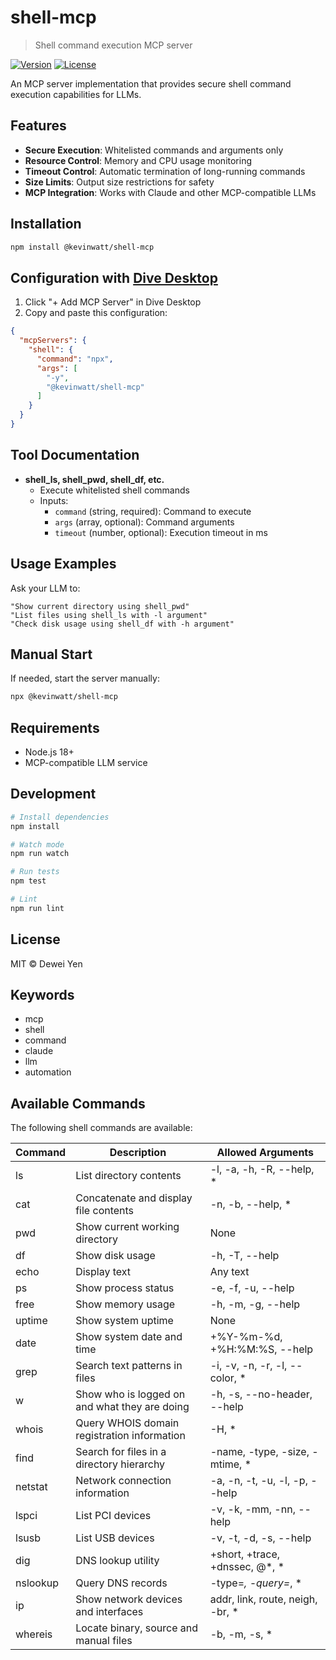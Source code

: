 # shell-mcp

> Shell command execution MCP server

[![Version](https://img.shields.io/badge/version-0.4.15-blue.svg)](https://github.com/kevinwatt/shell-mcp)
[![License](https://img.shields.io/badge/license-MIT-green.svg)](LICENSE)

An MCP server implementation that provides secure shell command execution capabilities for LLMs.

## Features

- **Secure Execution**: Whitelisted commands and arguments only
- **Resource Control**: Memory and CPU usage monitoring
- **Timeout Control**: Automatic termination of long-running commands
- **Size Limits**: Output size restrictions for safety
- **MCP Integration**: Works with Claude and other MCP-compatible LLMs

## Installation

```bash
npm install @kevinwatt/shell-mcp
```

## Configuration with [Dive Desktop](https://github.com/OpenAgentPlatform/Dive)

1. Click "+ Add MCP Server" in Dive Desktop
2. Copy and paste this configuration:

```json
{
  "mcpServers": {
    "shell": {
      "command": "npx",
      "args": [
        "-y",
        "@kevinwatt/shell-mcp"
      ]
    }
  }
}
```

## Tool Documentation

- **shell_ls, shell_pwd, shell_df, etc.**
  - Execute whitelisted shell commands
  - Inputs:
    - `command` (string, required): Command to execute
    - `args` (array, optional): Command arguments
    - `timeout` (number, optional): Execution timeout in ms

## Usage Examples

Ask your LLM to:

```
"Show current directory using shell_pwd"
"List files using shell_ls with -l argument"
"Check disk usage using shell_df with -h argument"
```

## Manual Start

If needed, start the server manually:

```bash
npx @kevinwatt/shell-mcp
```

## Requirements

- Node.js 18+
- MCP-compatible LLM service

## Development

```bash
# Install dependencies
npm install

# Watch mode
npm run watch

# Run tests
npm test

# Lint
npm run lint
```

## License

MIT © Dewei Yen

## Keywords

- mcp
- shell
- command
- claude
- llm
- automation

## Available Commands

The following shell commands are available:

| Command    | Description                                           | Allowed Arguments                    |
|------------|-------------------------------------------------------|-------------------------------------|
| ls         | List directory contents                               | -l, -a, -h, -R, --help, *           |
| cat        | Concatenate and display file contents                 | -n, -b, --help, *                   |
| pwd        | Show current working directory                        | None                                |
| df         | Show disk usage                                       | -h, -T, --help                      |
| echo       | Display text                                          | Any text                            |
| ps         | Show process status                                   | -e, -f, -u, --help                  |
| free       | Show memory usage                                     | -h, -m, -g, --help                  |
| uptime     | Show system uptime                                    | None                                |
| date       | Show system date and time                             | +%Y-%m-%d, +%H:%M:%S, --help        |
| grep       | Search text patterns in files                         | -i, -v, -n, -r, -l, --color, *      |
| w          | Show who is logged on and what they are doing         | -h, -s, --no-header, --help         |
| whois      | Query WHOIS domain registration information           | -H, *                               |
| find       | Search for files in a directory hierarchy             | -name, -type, -size, -mtime, *      |
| netstat    | Network connection information                        | -a, -n, -t, -u, -l, -p, --help      |
| lspci      | List PCI devices                                      | -v, -k, -mm, -nn, --help            |
| lsusb      | List USB devices                                      | -v, -t, -d, -s, --help              |
| dig        | DNS lookup utility                                    | +short, +trace, +dnssec, @*, *      |
| nslookup   | Query DNS records                                     | -type=*, -query=*, *                |
| ip         | Show network devices and interfaces                   | addr, link, route, neigh, -br, *    |
| whereis    | Locate binary, source and manual files                | -b, -m, -s, *                       |

